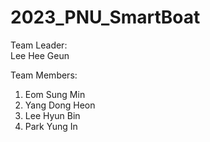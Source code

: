 # 2023_PNU_SmartBoat

Team Leader:  
   Lee Hee Geun
  
Team Members:
   1. Eom Sung Min  
   2. Yang Dong Heon  
   3. Lee Hyun Bin  
   4. Park Yung In  

